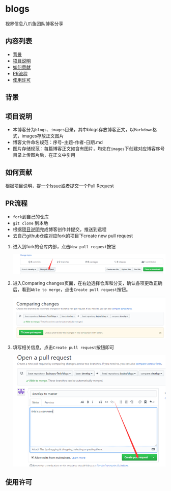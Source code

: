 # blogs
视界信息八爪鱼团队博客分享
## 内容列表

- [背景](#背景)
- [项目说明](#项目说明)
- [如何贡献](#如何贡献)
- [PR流程](#PR流程)
- [使用许可](#使用许可)
## 背景
## 项目说明
* 本博客分为`blogs`、`images`目录，其中blogs存放博客正文，以`Markdown`格式，images存放正文图片
* 博客文件命名规范：序号-主题-作者-日期.md
* 图片存储规范：每篇博客正文如含有图片，均先在`images`下创建对应博客序号目录上传图片后，在正文中引用
## 如何贡献
根据项目说明，提[一个Issue](https://github.com/Bazhuayu-Tech/blogs/issues/new)或者提交一个Pull Request
## PR流程
- `fork`到自己的仓库
- `git clone` 到本地
- 根据[项目说明](#项目说明)完成博客创作并提交，推送到远程
- 去自己github仓库对应fork的项目下create new pull request
1. 进入到fork的仓库内部，点击`New pull request`按钮

    ![newpullrequest](images/0/newpullrequest.png)
2. 进入Comparing changes页面，在右边选择仓库和分支，确认各项更改正确后，看到`Able to merge`，点击`Create pull request`按钮。

    ![createpullrequest](images/0/createpullrequest.png)
3. 填写相关信息，点击`Create pull request`按钮即可

    ![openapullrequest](images/0/openapullrequest.png)

## 使用许可
